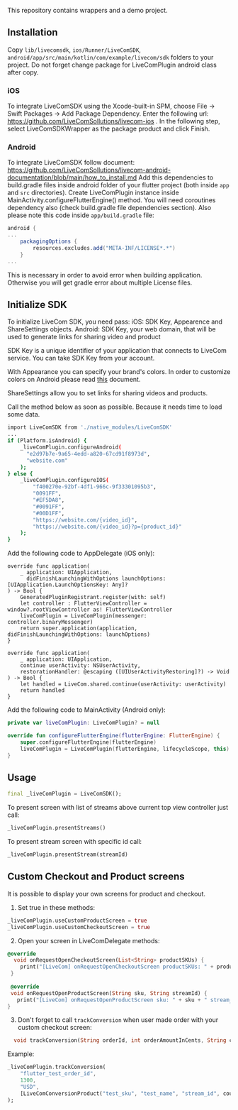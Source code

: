 This repository contains wrappers and a demo project.

## Installation
Copy ```lib/livecomsdk```, ```ios/Runner/LiveComSDK```, ```android/app/src/main/kotlin/com/example/livecom/sdk``` folders to your project. Do not
forget change package for LiveComPlugin android class after copy.
### iOS
To integrate LiveComSDK using the Xcode-built-in SPM, choose File → Swift Packages → Add Package Dependency. Enter the following url: https://github.com/LiveComSollutions/livecom-ios . In the following step, select LiveComSDKWrapper as the package product and click Finish.

### Android
To integrate LiveComSDK follow document: https://github.com/LiveComSollutions/livecom-android-documentation/blob/main/how_to_install.md
Add this dependencies to build.gradle files inside android folder of your flutter project (both inside ```app``` and ```src``` directories).
Create LiveComPlugin instance inside MainActivity.configureFlutterEngine() method. You will need coroutines dependency also (check build.gradle file dependencies section).
Also please note this code inside ```app/build.gradle``` file:
```groovy
android {
...
    packagingOptions {
        resources.excludes.add("META-INF/LICENSE*.*")
    }
...
```
This is necessary in order to avoid error when building application. Otherwise you will get gradle error about multiple License files.

## Initialize SDK
To initialize LiveCom SDK, you need pass:
iOS: SDK Key, Appearence and ShareSettings objects.
Android: SDK Key, your web domain, that will be used to generate links for sharing video and product 

SDK Key is a unique identifier of your application that connects to LiveCom service. You can take SDK Key from your account.

With Appearance you can specify your brand's colors. In order to customize colors on Android please read [this](https://github.com/LiveComSollutions/livecom-android-documentation/blob/main/style_customization.md) document.

ShareSettings allow you to set links for sharing videos and products.

Call the method below as soon as possible. Because it needs time to load some data.
```sh 
import LiveComSDK from './native_modules/LiveComSDK'
...
if (Platform.isAndroid) {
    _liveComPlugin.configureAndroid(
      "e2d97b7e-9a65-4edd-a820-67cd91f8973d",
      "website.com"
    );
} else {
    _liveComPlugin.configureIOS(
        "f400270e-92bf-4df1-966c-9f33301095b3",
        "0091FF",
        "#EF5DA8",
        "#0091FF",
        "#00D1FF",
        "https://website.com/{video_id}",
        "https://website.com/{video_id}?p={product_id}"
    );
}
```
Add the following code to AppDelegate (iOS only):
```
override func application(
    _ application: UIApplication,
      didFinishLaunchingWithOptions launchOptions: [UIApplication.LaunchOptionsKey: Any]?
) -> Bool {
    GeneratedPluginRegistrant.register(with: self)
    let controller : FlutterViewController = window?.rootViewController as! FlutterViewController
    liveComPlugin = LiveComPlugin(messenger: controller.binaryMessenger)
    return super.application(application, didFinishLaunchingWithOptions: launchOptions)
}

override func application(
    _ application: UIApplication,
    continue userActivity: NSUserActivity,
    restorationHandler: @escaping ([UIUserActivityRestoring]?) -> Void
) -> Bool {
    let handled = LiveCom.shared.continue(userActivity: userActivity)
    return handled
}
```
Add the following code to MainActivity (Android only):
```kotlin
private var liveComPlugin: LiveComPlugin? = null

override fun configureFlutterEngine(flutterEngine: FlutterEngine) {
    super.configureFlutterEngine(flutterEngine)
    liveComPlugin = LiveComPlugin(flutterEngine, lifecycleScope, this)
}
```
## Usage
```dart
final _liveComPlugin = LiveComSDK();
```
To present screen with list of streams above current top view controller just call:
```dart
_liveComPlugin.presentStreams()
```

To present stream screen with specific id call:
```dart
_liveComPlugin.presentStream(streamId)
```
## Custom Checkout and Product screens
It is possible to display your own screens for product and checkout.
1) Set true in these methods:
```dart
_liveComPlugin.useCustomProductScreen = true
_liveComPlugin.useCustomCheckoutScreen = true
```

2) Open your screen in LiveComDelegate methods:
```dart
@override
  void onRequestOpenCheckoutScreen(List<String> productSKUs) {
    print("[LiveCom] onRequestOpenCheckoutScreen productSKUs: " + productSKUs.join(", "));
 }
  
 @override
 void onRequestOpenProductScreen(String sku, String streamId) {
   print("[LiveCom] onRequestOpenProductScreen sku: " + sku + " stream_id: " + streamId);
}
```
3) Don't forget to call ```trackConversion``` when user made order with your custom checkout screen:
```dart
  void trackConversion(String orderId, int orderAmountInCents, String currency, List<LiveComConversionProduct> products);
```
Example:
```dart
_liveComPlugin.trackConversion(
    "flutter_test_order_id",
    1300,
    "USD",
    [LiveComConversionProduct("test_sku", "test_name", "stream_id", count)]
);
```
